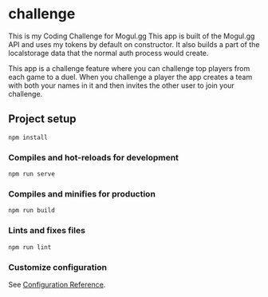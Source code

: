 # challenge
This is my Coding Challenge for Mogul.gg
This app is built of the Mogul.gg API and uses my tokens by default on constructor.
It also builds a part of the localstorage data that the normal auth process would create.

This app is a challenge feature where you can challenge top players from each game to a duel. When you challenge a player the app creates a team with both your names in it and then invites the other user to join your challenge.

## Project setup
```
npm install
```

### Compiles and hot-reloads for development
```
npm run serve
```

### Compiles and minifies for production
```
npm run build
```

### Lints and fixes files
```
npm run lint
```

### Customize configuration
See [Configuration Reference](https://cli.vuejs.org/config/).
